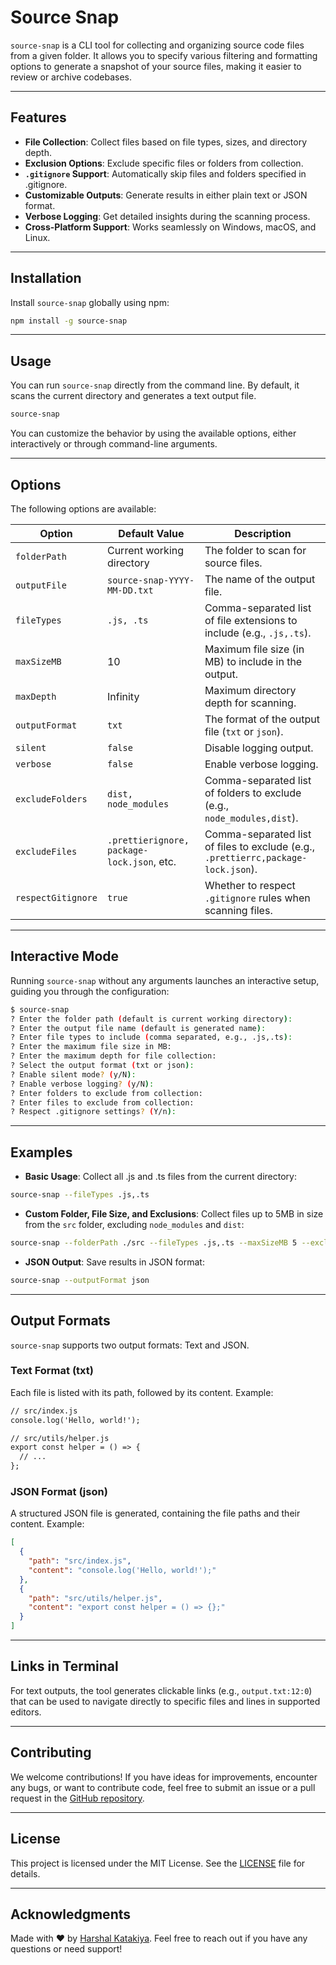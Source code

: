 # Source Snap

`source-snap` is a CLI tool for collecting and organizing source code files from a given folder. It allows you to specify various filtering and formatting options to generate a snapshot of your source files, making it easier to review or archive codebases.

---

## Features

- **File Collection**: Collect files based on file types, sizes, and directory depth.
- **Exclusion Options**: Exclude specific files or folders from collection.
- **`.gitignore` Support**: Automatically skip files and folders specified in .gitignore.
- **Customizable Outputs**: Generate results in either plain text or JSON format.
- **Verbose Logging**: Get detailed insights during the scanning process.
- **Cross-Platform Support**: Works seamlessly on Windows, macOS, and Linux.

---

## Installation

Install `source-snap` globally using npm:

```bash
npm install -g source-snap
```

---

## Usage

You can run `source-snap` directly from the command line. By default, it scans the current directory and generates a text output file.

```bash
source-snap
```

You can customize the behavior by using the available options, either interactively or through command-line arguments.

---

## Options

The following options are available:

| Option             | Default Value                              | Description                                                                       |
| ------------------ | ------------------------------------------ | --------------------------------------------------------------------------------- |
| `folderPath`       | Current working directory                  | The folder to scan for source files.                                              |
| `outputFile`       | `source-snap-YYYY-MM-DD.txt`               | The name of the output file.                                                      |
| `fileTypes`        | `.js, .ts`                                 | Comma-separated list of file extensions to include (e.g., `.js,.ts`).             |
| `maxSizeMB`        | 10                                         | Maximum file size (in MB) to include in the output.                               |
| `maxDepth`         | Infinity                                   | Maximum directory depth for scanning.                                             |
| `outputFormat`     | `txt`                                      | The format of the output file (`txt` or `json`).                                  |
| `silent`           | `false`                                    | Disable logging output.                                                           |
| `verbose`          | `false`                                    | Enable verbose logging.                                                           |
| `excludeFolders`   | `dist, node_modules`                       | Comma-separated list of folders to exclude (e.g., `node_modules,dist`).           |
| `excludeFiles`     | `.prettierignore, package-lock.json`, etc. | Comma-separated list of files to exclude (e.g., `.prettierrc,package-lock.json`). |
| `respectGitignore` | `true`                                     | Whether to respect `.gitignore` rules when scanning files.                        |

---

## Interactive Mode

Running `source-snap` without any arguments launches an interactive setup, guiding you through the configuration:

```bash
$ source-snap
? Enter the folder path (default is current working directory):
? Enter the output file name (default is generated name):
? Enter file types to include (comma separated, e.g., .js,.ts):
? Enter the maximum file size in MB:
? Enter the maximum depth for file collection:
? Select the output format (txt or json):
? Enable silent mode? (y/N):
? Enable verbose logging? (y/N):
? Enter folders to exclude from collection:
? Enter files to exclude from collection:
? Respect .gitignore settings? (Y/n):
```

---

## Examples

- **Basic Usage**: Collect all .js and .ts files from the current directory:

```bash
source-snap --fileTypes .js,.ts
```

- **Custom Folder, File Size, and Exclusions**: Collect files up to 5MB in size from the `src` folder, excluding `node_modules` and `dist`:

```bash
source-snap --folderPath ./src --fileTypes .js,.ts --maxSizeMB 5 --excludeFolders node_modules,dist --outputFormat txt
```

- **JSON Output**: Save results in JSON format:

```bash
source-snap --outputFormat json
```

---

## Output Formats

`source-snap` supports two output formats: Text and JSON.

### Text Format (txt)

Each file is listed with its path, followed by its content. Example:

```txt
// src/index.js
console.log('Hello, world!');

// src/utils/helper.js
export const helper = () => {
  // ...
};
```

### JSON Format (json)

A structured JSON file is generated, containing the file paths and their content. Example:

```json
[
  {
    "path": "src/index.js",
    "content": "console.log('Hello, world!');"
  },
  {
    "path": "src/utils/helper.js",
    "content": "export const helper = () => {};"
  }
]
```

---

## Links in Terminal

For text outputs, the tool generates clickable links (e.g., `output.txt:12:0`) that can be used to navigate directly to specific files and lines in supported editors.

---

## Contributing

We welcome contributions! If you have ideas for improvements, encounter any bugs, or want to contribute code, feel free to submit an issue or a pull request in the [GitHub repository](https://github.com/Harshalkatakiya/source-snap).

---

## License

This project is licensed under the MIT License. See the [LICENSE](LICENSE) file for details.

---

## Acknowledgments

Made with ❤️ by [Harshal Katakiya](https://github.com/Harshalkatakiya). Feel free to reach out if you have any questions or need support!
